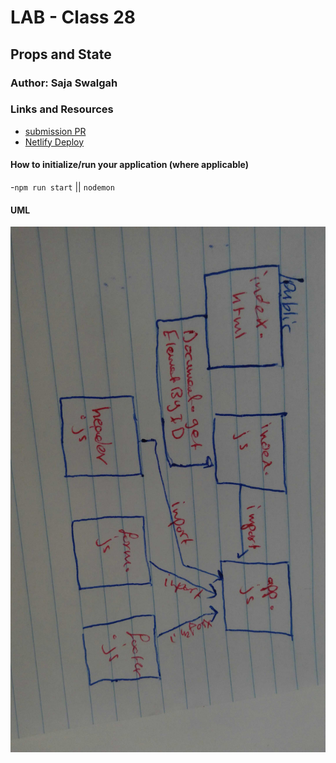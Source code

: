 # LAB - Class 28

## Props and State

### Author: Saja Swalgah

### Links and Resources

- [submission PR](https://github.com/Saja-401-advanced-javascript/class-28/pull/1)
- [Netlify Deploy](https://angry-kalam-1e50e8.netlify.com/)




#### How to initialize/run your application (where applicable)

-`npm run start` || `nodemon`


#### UML

![](img/class28.jpg)